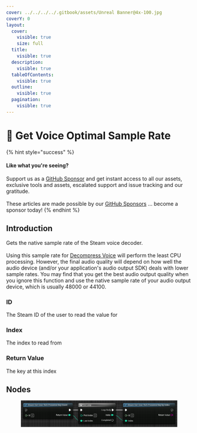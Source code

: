 ```yaml
---
cover: ../../../../.gitbook/assets/Unreal Banner@4x-100.jpg
coverY: 0
layout:
  cover:
    visible: true
    size: full
  title:
    visible: true
  description:
    visible: true
  tableOfContents:
    visible: true
  outline:
    visible: true
  pagination:
    visible: true
---
```


# 🔵 Get Voice Optimal Sample Rate

{% hint style="success" %}
#### Like what you're seeing?

Support us as a [GitHub Sponsor](../../../../become-a-sponsor/) and get instant access to all our assets, exclusive tools and assets, escalated support and issue tracking and our gratitude.\
\
These articles are made possible by our [GitHub Sponsors](../../../../become-a-sponsor/) ... become a sponsor today!
{% endhint %}

## Introduction

Gets the native sample rate of the Steam voice decoder.\
\
Using this sample rate for [Decompress Voice](decompress-voice.md) will perform the least CPU processing. However, the final audio quality will depend on how well the audio device (and/or your application's audio output SDK) deals with lower sample rates. You may find that you get the best audio output quality when you ignore this function and use the native sample rate of your audio output device, which is usually 48000 or 44100.

### ID

The Steam ID of the user to read the value for

### Index

The index to read from

### Return Value

The key at this index

## Nodes

<figure><img src="../../../../.gitbook/assets/image (1) (1).png" alt=""><figcaption></figcaption></figure>
